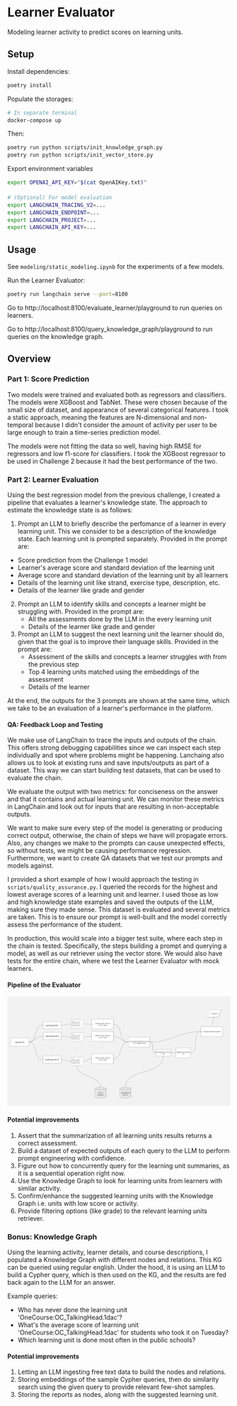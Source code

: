 # Learner Evaluator

Modeling learner activity to predict scores on learning units.

## Setup

Install dependencies:
```bash
poetry install
```

Populate the storages:
```bash
# In separate terminal
docker-compose up
```

Then:
```bash
poetry run python scripts/init_knowledge_graph.py
poetry run python scripts/init_vector_store.py
```

Export environment variables
```bash
export OPENAI_API_KEY="$(cat OpenAIKey.txt)"

# (Optional) For model evaluation
export LANGCHAIN_TRACING_V2=...
export LANGCHAIN_ENDPOINT=...
export LANGCHAIN_PROJECT=...
export LANGCHAIN_API_KEY=...
```

## Usage

See `modeling/static_modeling.ipynb` for the experiments of a few models.

Run the Learner Evaluator:
```bash
poetry run langchain serve --port=8100
```

Go to http://localhost:8100/evaluate_learner/playground to run queries on learners.

Go to http://localhost:8100/query_knowledge_graph/playground to run queries on the knowledge graph.


## Overview

### Part 1: Score Prediction

Two models were trained and evaluated both as regressors and classifiers. The models were XGBoost and TabNet. These were chosen because of the small size of dataset,
and appearance of several categorical features. I took a static approach, meaning the features are N-dimensional and non-temporal because I didn't consider the
amount of activity per user to be large enough to train a time-series prediction model.

The models were not fitting the data so well, having high RMSE for regressors and low f1-score for classifiers. I took the XGBoost regressor to be used in Challenge 2 because it had the best performance of the two.

### Part 2: Learner Evaluation

Using the best regression model from the previous challenge, I created a pipeline that evaluates a learner's knowledge state. The approach to estimate the knowledge state is as follows:

1. Prompt an LLM to briefly describe the perfomance of a learner in every learning unit. This we consider to be a description of the knowledge state. Each learning unit is prompted separately. Provided in the prompt are:
  * Score prediction from the Challenge 1 model
  * Learner's average score and standard deviation of the learning unit
  * Average score and standard deviation of the learning unit by all learners
  * Details of the learning unit like strand, exercise type, description, etc.
  * Details of the learner like grade and gender
2. Prompt an LLM to identify skills and concepts a learner might be struggling with. Provided in the prompt are:
   * All the assessments done by the LLM in the every learning unit
   * Details of the learner like grade and gender
3. Prompt an LLM to suggest the next learning unit the learner should do, given that the goal is to improve their language skills. Provided in the prompt are:
   * Assessment of the skills and concepts a learner struggles with from the previous step
   * Top 4 learning units matched using the embeddings of the assessment
   * Details of the learner

At the end, the outputs for the 3 prompts are shown at the same time, which we take to be an evaluation of a learner's performance in the platform.

#### QA: Feedback Loop and Testing

We make use of LangChain to trace the inputs and outputs of the chain. This offers strong debugging
capabilities since we can inspect each step individually and spot where problems might be happening.
Lanchaing also allows us to look at existing runs and save inputs/outputs as part of a dataset.
This way we can start building test datasets, that can be used to evaluate the chain.

We evaluate the output with two metrics: for conciseness on the answer and that it contains
and actual learning unit. We can monitor these metrics in LangChain and look out for inputs
that are resulting in non-acceptable outputs.

We want to make sure every step of the model is generating or producing correct output, otherwise, the
chain of steps we have will propagate errors. Also, any changes we make to the prompts can cause unexpected
effects, so without tests, we might be causing performance regression. Furthermore, we want to create
QA datasets that we test our prompts and models against.

I provided a short example of how I would approach the testing in `scripts/quality_assurance.py`. I queried
the records for the highest and lowest average scores of a learning unit and learner. I used those
as low and high knowledge state examples and saved the outputs of the LLM, making sure they made sense.
This dataset is evaluated and several metrics are taken. This is to ensure our prompt is well-built and the
model correctly assess the performance of the student.

In production, this would scale into a bigger test suite, where each step in the chain is tested. Specifically,
the steps building a prompt and querying a model, as well as our retriever using the vector store. We would
also have tests for the entire chain, where we test the Learner Evaluator with mock learners.

#### Pipeline of the Evaluator

<img src="images/learner_evaluator.jpg" alt="learner_evalutor" title="tooltip text">

#### Potential improvements

1. Assert that the summarization of all learning units results returns a correct assessment.
2. Build a dataset of expected outputs of each query to the LLM to perform prompt engineering with confidence.
3. Figure out how to concurrently query for the learning unit summaries, as it is a sequential operation right now.
4. Use the Knowledge Graph to look for learning units from learners with similar activity.
5. Confirm/enhance the suggested learning units with the Knowledge Graph i.e. units with low score or activity.
6. Provide filtering options (like grade) to the relevant learning units retriever.

### Bonus: Knowledge Graph

Using the learning activity, learner details, and course descriptions, I populated a Knowledge Graph with different nodes and relations. This KG can be queried using regular english. Under the hood, it is using an LLM to build a Cypher query, which is then used on the KG, and the results are fed back again to the LLM for an answer.

Example queries:

* Who has never done the learning unit 'OneCourse:OC_TalkingHead.1dac'?
* What's the average score of learning unit 'OneCourse:OC_TalkingHead.1dac' for students who took it on Tuesday?
* Which learning unit is done most often in the public schools?

#### Potential improvements

1. Letting an LLM ingesting free text data to build the nodes and relations.
2. Storing embeddings of the sample Cypher queries, then do similarity search using the given query to provide relevant few-shot samples.
3. Storing the reports as nodes, along with the suggested learning unit.

